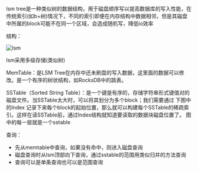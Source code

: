 lsm tree是一种类似树的数据结构，用于磁盘顺序写以提高数据库的写入性能，在传统索引(如b+树)情况下，不同的索引即便在内存结构中数据相邻，但是其磁盘中所属的block可能不在同一个区域，会造成随机写，降低io效率

结构：

![lsm](https://s7.51cto.com/images/blog/202008/13/556f314e54d0f06a120fe3a9c181a732.png?x-oss-process=image/watermark,size_16,text_QDUxQ1RP5Y2a5a6i,color_FFFFFF,t_100,g_se,x_10,y_10,shadow_90,type_ZmFuZ3poZW5naGVpdGk=)

lsm采用多级存储(类似树)

MemTable：是LSM Tree在内存中还未刷盘的写入数据，这里面的数据可以修改。是一个有序的树状结构，如RocksDB中的跳表。

SSTable（Sorted String Table）：是一个键是有序的，存储字符串形式键值对的磁盘文件。当SSTable太大时，可以将其划分为多个block；我们需要通过 下图中的Index 记录下来每个block的起始位置，那么就可以构建每个SSTable的稀疏索引。这样在读SSTable前，通过Index结构就知道要读取的数据块磁盘位置了。
图中的每一层就是一个sstable

查询：
 - 先从memtable中查询，如果没有命中，则进入磁盘查询
 - 磁盘查询时从lsm顶部向下查询，通过sstable的范围用类似归并的方法查询
 - 查询可以是单条查询也可以是范围查询 



